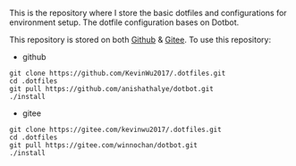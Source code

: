 This is the repository where I store the basic dotfiles and configurations for environment setup. The dotfile configuration bases on Dotbot.

This repository is stored on both [Github](https://github.com/KevinWu2017/.dotfiles.git) & [Gitee](https://github.com/anishathalye/dotbot.git). To use this repository:
- github
```shell
git clone https://github.com/KevinWu2017/.dotfiles.git
cd .dotfiles
git pull https://github.com/anishathalye/dotbot.git
./install
```
- gitee
```shell
git clone https://gitee.com/kevinwu2017/.dotfiles.git
cd .dotfiles
git pull https://gitee.com/winnochan/dotbot.git
./install
```